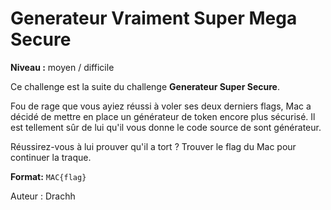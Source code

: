 # Generateur Vraiment Super Mega Secure

**Niveau :** moyen / difficile

Ce challenge est la suite du challenge **Generateur Super Secure**.

Fou de rage que vous ayiez réussi à voler ses deux derniers flags, Mac a décidé de mettre en place un générateur de token encore plus sécurisé. Il est tellement sûr de lui qu'il vous donne le code source de sont générateur.

Réussirez-vous à lui prouver qu'il a tort ? Trouver le flag du Mac pour continuer la traque.

**Format:** `MAC{flag}`

Auteur : Drachh